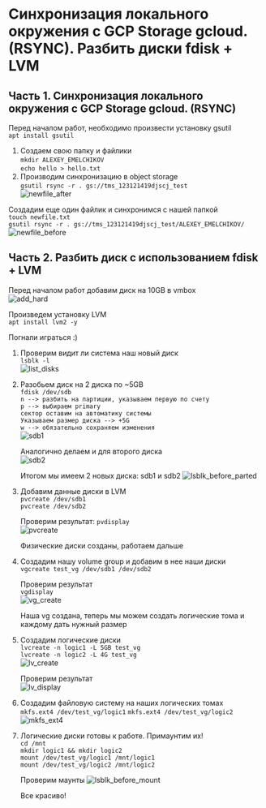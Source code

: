 # Синхронизация локального окружения с GCP Storage gcloud. (RSYNC). Разбить диски fdisk + LVM

## Часть 1. Синхронизация локального окружения с GCP Storage gcloud. (RSYNC)

Перед началом работ, необходимо произвести установку gsutil  
`apt install gsutil`  
  
1. Создаем свою папку и файлики  
   `mkdir ALEXEY_EMELCHIKOV`  
   `echo hello > hello.txt`  
2. Производим синхронизацию в object storage  
   `gsutil rsync -r . gs://tms_123121419djscj_test`  
![newfile_after](https://github.com/user-attachments/assets/c33e78b6-4b82-43c8-9495-3a4f8f100d5b)

  Создадим еще один файлик и синхронимся с нашей папкой  
  `touch newfile.txt`  
  `gsutil rsync -r . gs://tms_123121419djscj_test/ALEXEY_EMELCHIKOV/`  
  ![newfile_before](https://github.com/user-attachments/assets/9fe1ca33-7915-414f-8e3a-8af3643f4ba0)

## Часть 2. Разбить диск с использованием fdisk + LVM

Перед началом работ добавим диск на 10GB в vmbox  
![add_hard](https://github.com/user-attachments/assets/dfe266fe-7db3-4a52-b151-f15dc02ececc)  

Произведем установку LVM  
`apt install lvm2 -y`  

Погнали играться :)  

1. Проверим видит ли система наш новый диск  
   `lsblk -l`  
   ![list_disks](https://github.com/user-attachments/assets/27176fd9-37b9-412a-af74-811205f4e0b4)
2. Разобьем диск на 2 диска по ~5GB  
   `fdisk /dev/sdb`  
   `n --> разбить на партиции, указываем первую по счету`  
   `p --> выбираем primary`  
   `сектор оставим на автоматику системы`  
   `Указываем размер диска --> +5G`  
   `w --> обязательно сохраняем изменения`  
   ![sdb1](https://github.com/user-attachments/assets/f84be029-6a49-491c-975c-678572014c28)

   Аналогично делаем и для второго диска  
   ![sdb2](https://github.com/user-attachments/assets/d06da1ca-8954-4fbc-8455-583a72e0df46)

   Итогом мы имеем 2 новых диска: sdb1 и sdb2
   ![lsblk_before_parted](https://github.com/user-attachments/assets/981a172d-0f38-45a5-9063-17920ea8b473)  


4. Добавим данные диски в LVM  
   `pvcreate /dev/sdb1`  
   `pvcreate /dev/sdb2`  

    Проверим результат:
    `pvdisplay`  
   ![pvcreate](https://github.com/user-attachments/assets/dbe3733b-ff25-4391-aa08-eb2cc0607c03)
  
   Физические диски созданы, работаем дальше

5. Создадим нашу volume group и добавим в нее наши диски  
   `vgcreate test_vg /dev/sdb1 /dev/sdb2`
  
   Проверим результат  
   `vgdisplay`   
   ![vg_create](https://github.com/user-attachments/assets/d38cf857-4005-4302-a73e-505eca1204e2)

   Наша vg создана, теперь мы можем создать логические тома и каждому дать нужный размер  
    
6. Создадим логические диски  
   `lvcreate -n logic1 -L 5GB test_vg`  
   `lvcreate -n logic2 -L 4G test_vg`  
   ![lv_create](https://github.com/user-attachments/assets/b7f0ce88-398a-4aab-ac08-d422f1154932)

   Проверим результат  
   ![lv_display](https://github.com/user-attachments/assets/a1f378c7-3ad7-4220-bf39-a78bd410f437)

7. Создадим файловую систему на наших логических томах  
   `mkfs.ext4 /dev/test_vg/logic1`
   `mkfs.ext4 /dev/test_vg/logic2`
   ![mkfs_ext4](https://github.com/user-attachments/assets/7028d61f-6c6f-4755-8298-5a4380c69c32)

8. Логические диски готовы к работе. Примаунтим их!  
   `cd /mnt`  
   `mkdir logic1 && mkdir logic2`  
   `mount /dev/test_vg/logic1 /mnt/logic1`  
   `mount /dev/test_vg/logic2 /mnt/logic2`

   Проверим маунты
   ![lsblk_before_mount](https://github.com/user-attachments/assets/1590c63c-74a4-4d0d-abbc-1f6952c05ad3)  
  
   Все красиво!



   

    

   

   


  


   
   



   
   

   

